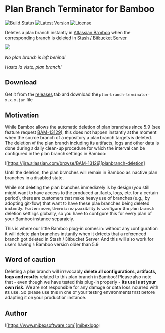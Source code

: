 # Plan Branch Terminator for Bamboo #

[![Build Status](http://img.shields.io/travis/mibexsoftware/plan-branch-terminator.svg?style=flat-square)](https://travis-ci.org/mibexsoftware/plan-branch-terminator)
[![Latest Version](http://img.shields.io/github/release/mibexsoftware/plan-branch-terminator.svg?style=flat-square)](https://github.com/mibexsoftware/plan-branch-terminator/releases)
[![License](http://img.shields.io/badge/license-MIT-blue.svg?style=flat-square)](http://mibexsoftware.mit-license.org/2015)

Deletes a plan branch instantly in [Atlassian Bamboo][bamboo] when the corresponding branch is deleted in 
[Stash / Bitbucket Server][bitbucketserver]

![][productlogo]

*No plan branch is left behind!*

*Hasta la vista, plan branch!*


## Download ##

Get it from the [releases][releases] tab and download the `plan-branch-terminator-x.x.x.jar` file.


## Motivation ##

While Bamboo allows the automatic deletion of plan branches since 5.9 (see feature request [BAM-13129][BAM-13129]), 
this does not happen instantly at the moment when the source branch of a repository a plan branch targets is deleted. 
The deletion of the plan branch including its artifacts, logs and other data is done during a daily clean-up procedure
for which the interval can be configured in the plan branch settings in Bamboo:

![https://jira.atlassian.com/browse/BAM-13129][planbranch-deletion]

Until the deletion, the plan branches will remain in Bamboo as inactive plan branches in a disabled state.

While not deleting the plan branches immediately is by design (you still might want to have access to the produced
artifacts, logs, etc. for a certain period), there are customers that make heavy use of branches (e.g., by adopting
git-flow) that want to have these plan branches being deleted instantly. Furthermore, there is no possibility to 
configure the plan branch deletion settings globally, so you have to configure this for every plan of your Bamboo
instance separately.

This is where our little Bamboo plug-in comes in: without any configuration it will delete plan branches instantly when 
it detects that a referenced branch got deleted in Stash / Bitbucket Server. And this will also work for users having
a Bamboo version older than 5.9.


## Word of caution ##

Deleting a plan branch will irrevocably **delete all configurations, artifacts, logs and results** related to this plan
branch in Bamboo! Please also note that - even though we have tested this plug-in properly - **its use is at your own risk**.
We are not responsible for any damage or data loss incurred with its use. So please use this in one of your testing
environments first before adapting it on your production instance.


## Author

![https://www.mibexsoftware.com][mibexlogo]


[productlogo]: https://raw.githubusercontent.com/mibexsoftware/plan-branch-terminator/master/src/main/resources/images/pluginLogo.png
[planbranch-deletion]: https://raw.githubusercontent.com/mibexsoftware/plan-branch-terminator/master/src/main/resources/images/plan-branch-deletion.png
[BAM-13129]: https://jira.atlassian.com/browse/BAM-13129
[bamboo]: http://www.atlassian.com/bamboo
[bitbucketserver]: https://www.atlassian.com/software/bitbucket/server
[releases]: https://github.com/mibexsoftware/plan-branch-terminator/releases
[mibexlogo]: https://www.mibexsoftware.com/wp-content/uploads/2015/06/mibex.png
[mit]: http://opensource.org/licenses/MIT
[gh-releases]: https://github.com/mibexsoftware/plan-branch-terminator/releases
